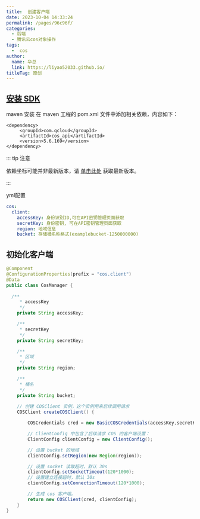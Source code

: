 ```yaml
---
title:  创建客户端
date: 2023-10-04 14:33:24
permalink: /pages/96c96f/
categories:
  - 后端
  - 腾讯云cos对象操作
tags:
  -  cos
author: 
  name: 华总
  link: https://liyao52033.github.io/
titleTag: 原创
---
```

## [安装 SDK](https://cloud.tencent.com/document/product/436/10199)

maven 安装 在 maven 工程的 pom.xml 文件中添加相关依赖，内容如下：

```shell
<dependency>
     <groupId>com.qcloud</groupId>
     <artifactId>cos_api</artifactId>
     <version>5.6.169</version>
</dependency>
```

::: tip 注意

 依赖坐标可能并非最新版本，请 [单击此处](https://mvnrepository.com/artifact/com.qcloud/cos_api) 获取最新版本。

:::

yml配置

```yml
cos:
  client:
    accessKey: 身份识别ID,可在API密钥管理页面获取  
    secretKey: 身份密钥, 可在API密钥管理页面获取
    region: 地域信息
    bucket: 存储桶名称格式(examplebucket-1250000000)
```

## 初始化客户端

```java
@Component
@ConfigurationProperties(prefix = "cos.client")
@Data
public class CosManager {
  
  /**
     * accessKey
     */
    private String accessKey;

    /**
     * secretKey
     */
    private String secretKey;

    /**
     * 区域
     */
    private String region;

    /**
     * 桶名
     */
    private String bucket;
  
    // 创建 COSClient 实例，这个实例用来后续调用请求
    COSClient createCOSClient() {

        COSCredentials cred = new BasicCOSCredentials(accessKey,secretKey);

        // ClientConfig 中包含了后续请求 COS 的客户端设置：
        ClientConfig clientConfig = new ClientConfig();

        // 设置 bucket 的地域
        clientConfig.setRegion(new Region(region));

        // 设置 socket 读取超时，默认 30s
        clientConfig.setSocketTimeout(120*1000);
        // 设置建立连接超时，默认 30s
        clientConfig.setConnectionTimeout(120*1000);

        // 生成 cos 客户端。
        return new COSClient(cred, clientConfig);
    }
}
```

